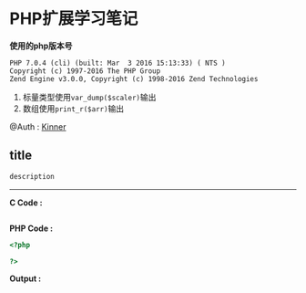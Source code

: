 # PHP扩展学习笔记

**使用的php版本号**

```shell
PHP 7.0.4 (cli) (built: Mar  3 2016 15:13:33) ( NTS )
Copyright (c) 1997-2016 The PHP Group
Zend Engine v3.0.0, Copyright (c) 1998-2016 Zend Technologies
```

1. 标量类型使用`var_dump($scaler)`输出
2. 数组使用`print_r($arr)`输出

@Auth : [Kinner](china_nzf@163.com)

## title

```c
description
```

---

**C Code :**

```c

```

**PHP Code :**

```php
<?php

?>
```

**Output :**

```shell

```

